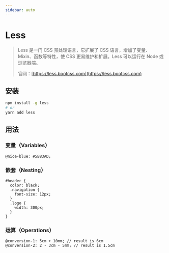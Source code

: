 ```yaml
---
sidebar: auto
---
```


# Less

> Less 是一门 CSS 预处理语言，它扩展了 CSS 语言，增加了变量、Mixin、函数等特性，使 CSS 更易维护和扩展。Less 可以运行在 Node 或浏览器端。
>
> 官网：[https://less.bootcss.com](https://less.bootcss.com)

## 安装

```BASH
npm install -g less
# or
yarn add less
```

## 用法

### 变量（Variables）

```less
@nice-blue: #5B83AD;
```

### 嵌套（Nesting）

```less
#header {
  color: black;
  .navigation {
    font-size: 12px;
  }
  .logo {
    width: 300px;
  }
}
```

### 运算（Operations）

```less
@conversion-1: 5cm + 10mm; // result is 6cm
@conversion-2: 2 - 3cm - 5mm; // result is 1.5cm
```
